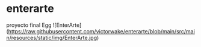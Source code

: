 # enterarte
proyecto final Egg
![EnterArte]
(https://raw.githubusercontent.com/victorwake/enterarte/blob/main/src/main/resources/static/img/EnterArte.jpg)
